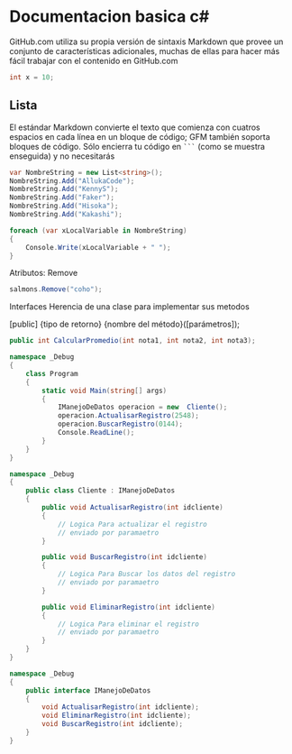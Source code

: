 



Documentacion basica c#
========================

GitHub.com utiliza su propia versión de sintaxis Markdown que provee un
conjunto de características adicionales, muchas de ellas para hacer más fácil
trabajar con el contenido en GitHub.com
```csharp
int x = 10;
```


## Lista  ##

El estándar Markdown convierte el texto que comienza con cuatros espacios en
cada línea en un bloque de código; GFM también soporta bloques de código. Sólo
encierra tu código en ```` ``` ```` (como se muestra enseguida) y no necesitarás
```csharp
var NombreString = new List<string>();
NombreString.Add("AllukaCode");
NombreString.Add("KennyS");
NombreString.Add("Faker");
NombreString.Add("Hisoka");
NombreString.Add("Kakashi");

foreach (var xLocalVariable in NombreString)
{
    Console.Write(xLocalVariable + " ");
}
```
Atributos:
Remove
```csharp
salmons.Remove("coho");
```


Interfaces
Herencia de una clase para implementar sus metodos

[public] {tipo de retorno} {nombre del método}([parámetros]);
```csharp
public int CalcularPromedio(int nota1, int nota2, int nota3);
```





```csharp
namespace _Debug
{
    class Program
    {
        static void Main(string[] args)
        {
            IManejoDeDatos operacion = new  Cliente();
            operacion.ActualisarRegistro(2548);
            operacion.BuscarRegistro(0144);
            Console.ReadLine();
        }
    }
}

namespace _Debug
{
    public class Cliente : IManejoDeDatos
    {
        public void ActualisarRegistro(int idcliente)
        {
            // Logica Para actualizar el registro 
            // enviado por paramaetro
        }

        public void BuscarRegistro(int idcliente)
        {
            // Logica Para Buscar los datos del registro 
            // enviado por paramaetro
        }

        public void EliminarRegistro(int idcliente)
        {
            // Logica Para eliminar el registro 
            // enviado por paramaetro
        }
    }
}

namespace _Debug
{
    public interface IManejoDeDatos
    {
        void ActualisarRegistro(int idcliente);
        void EliminarRegistro(int idcliente);
        void BuscarRegistro(int idcliente);
    }
}

```










